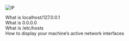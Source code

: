 ![IP](https://s3.amazonaws.com/intranet-projects-files/holbertonschool-sysadmin_devops/285/s7kpNYq.png)

What is localhost/127.0.0.1 <br>
What is 0.0.0.0 <br>
What is /etc/hosts <br>
How to display your machine’s active network interfaces <br>
